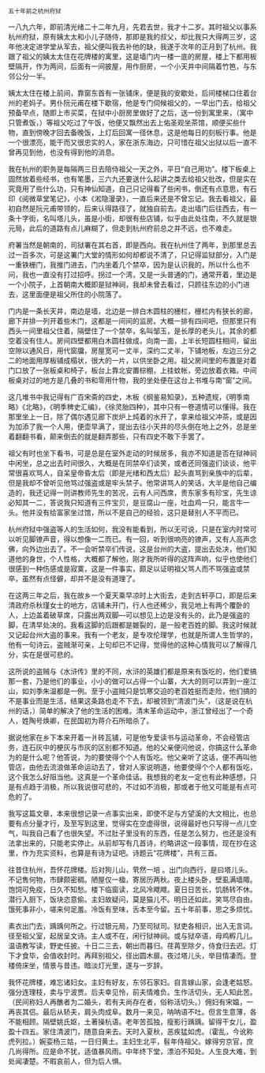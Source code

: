     五十年前之杭州府狱 

   一八九六年，即前清光绪二十二年九月，先君去世，我才十二岁。其时祖父以事系杭州府狱，原有姨太太和小儿子随侍，那即是我的叔父，却比我只大得两三岁，这年他决定进学堂从军去，祖父便叫我去补他的缺，我遂于次年的正月到了杭州。我跟了祖父的姨太太住在花牌楼的寓里，这是墙门内一楼一底的房屋，楼上下都用板壁隔开，作为两间，后面有一间披屋，用作厨房，一个小天井中间隔着竹笆，与东邻公分一半。

   姨太太住在楼上前间，靠窗东首有一张铺床，便是我的安歇处，后间楼梯口住着台州的老妈子。男仆阮元甫在楼下歇宿，他是专门伺候祖父的，一早出门去，给祖父预备早点，随即上市买菜，在狱中小厨房里做好了之后，送一份到寓里来，（寓中只管煮饭，）等祖父吃过了午饭，他便又飘然出去上佑圣观坐茶馆，顺便买些什物，直到傍晚才回去备晚饭，上灯后回寓一径休息，这是他每日的刻板行事。他是一个很漂亮，能干而又很忠实的人，家在浙东海边，只可惜在祖父出狱以后一直不曾再见到他，也没有得到他的消息。

   我在杭州的职务是每隔两三日去陪侍祖父一天之外，平日“自己用功”。楼下板桌上固然放着些经书，也有笔墨，三六九还要送什么起讲之类去给祖父批改，但是实在究竟用了些什么功，只有神仙知道，自己只记得看了些闲书，倒还有点意思，有石印《阅微草堂笔记》，小本《淞隐漫录》，一直后来还是不曾忘记。我去看祖父，最初自然是阮元甫带领的，后来认得路径了，就独自前去。走出墙门后往西去，有一条十字街，名叫塔儿头，虽是小街，却很有些店铺，似乎由此处往南，不久就是银元局，此后的道路有点儿麻糊了，但走到杭州府前总之并不远，也不难走。

   府署当然是朝南的，司狱署在其右首，即是西向。我在杭州住了两年，到那里总去过一百多次，可是这署门大堂的情形如何却都说不清了，只记得监狱部分，入门是一重铁栅门，我推门进去，门内坐着几个禁卒，因为是认识我的，所以什么也不问，我也一直没有打过招呼。拐过一个湾，又是一头普通的门，通常开着，里边是一个小院子，上首朝南大概即是狱神祠，我却未曾去看过，只顾往东边的小门进去，这里面便是祖父所住的小院落了。

   门内是一条长天井，南边是墙，北边是一排白木圆柱的栅栏，栅栏内有狭长的廊，廊下并排一列开着些木门，这都是一间间的监房。大概一排有四间吧，但那里只有西头一间里祖父住着，隔壁住了一个禁卒，名叫邹玉，是长厚的老头儿，其余的都空着没有住人。房间四壁都用白木圆柱做成，向南一面，上半长短圆柱相间，留出空隙以通风日，用代窗牖，房屋宽可一丈半，深约二丈半，下铺地板，左边三分之二的地面用厚板铺成榻状，很大的一片，以供坐卧之用。祖父房间里的布置是对着门口放了一张板桌和椅子，板台上靠北安置棕棚，上挂蚊帐，旁边放着衣箱。中间板桌对过的地方是几叠的书和零用什物，我的坐处便在这台上书堆与南“窗”之间。

   这几堆书中我记得有广百宋斋的四史，木板《纲鉴易知录》，五种遗规，《明季南略》《北略》，《明季稗史汇编》，《徐灵胎四种》，其中只有一卷道情可以懂得。我在那里坐上一日，除了偶尔遇见廊下炭炉上炖着的水开了，拿来给祖父冲茶，或是因为加添了我一个人用，便壶早满了，提出去往小天井的尽头倒在地上之外，总是坐着翻翻书看，颠来倒去的就是翻弄那些，只有四史不敢下手罢了。

   祖父有时也坐下看书，可是总是在室外走动的时候居多，我亦不知道是否在狱神祠中闲坐，总之出去时间很久，大概是在同禁卒们谈笑，或者还同强盗们谈谈，他平常很喜欢骂人，自呆皇帝昏太后（即是光绪和西太后）起头直骂到亲族中的后辈，但是我却不曾听见他骂过强盗或是牢头禁子。他常讲骂人的笑话，大半是他自己编造的，我还记得一则讲教师先生的苦况，云有人问西席，贵东家多有珍宝，先生谅必知其一二，答说我只知道有三件宝贝，是豆腐山一座，吐血鸡一只，能言牛一头。他并没有给富家坐过馆，所以不是自己的经验，这只是替别人不平而已。

   杭州府狱中强盗等人的生活如何，我没有能看到，所以无可说，只是在室内时常可以听见脚镣声音，得以想像一二而已。有一回，听到很响亮的镣声，又有人高声念佛，向外边出去了。不一会听禁卒们传说，这是台州的大盗，提出去处决，他们知道他的身世，个人性格，大概都了解他，刚才我所听得的这阵声响，似乎也使他们很感到一种伤感或是寂寞，这是一件事实，颇足以证明祖父骂人而不骂强盗或禁卒，虽然有点怪僻，却并不是没有道理了。

   在这两三年之后，我在故乡一个夏天乘早凉时上大街去，走到古轩亭口，即是后来清政府杀秋瑾女士的地方，店铺未开门，行人也还稀少，我见地上有两个覆卧的人，上边盖着破草席，只露出两双脚—可以想见上边是没有头的，此乃是强盗的脚，在清早处决的。我看这脚的后跟都是皴裂的，是一般老百姓的脚。我这时候就又记起台州大盗的事来。我有一个老友，是专攻伦理学，也就是所谓人生哲学的，他有一句诗云，盗贼渐可亲，上句却已不记得，觉得他的这种心情我可以了解得几分，实在是很可悲的。

   这所说的盗贼与《水浒传》里的不同，水浒的英雄们都是原来有饭吃的，他们爱搞那一套，乃是他们的事业，小小的做可以占得一个山寨，大大的则可以弄到一座江山，如刘季朱温都是一例。至于小盗贼只是饥寒交迫的老百姓挺而走险，他们搞的不是事业而是生活，结果这条路也走不下去，却被领到“清波门头”，（这是说在杭州的话，）简单的解决了他的生活的困难。清末革命运动中，浙江曾经出了一个奇人，姓陶号焕卿，在民国初为蒋介石所暗杀了。

   据说他家在乡下本来开着一爿砖瓦铺，可是他专爱读书与运动革命，不会经管店务，连石灰中的梗灰与市灰的区别都不知道。他的父亲便问他说，你搞这什么革命为的是什么呢？他答说，为的要使得个个人有饭吃。他父亲听了这话，便不再叫他管店，由他去流浪做革命运动去了，曾对人家说明道，他要使得个个人都有饭吃，这个我怎么好阻当他。这真是一个革命佳话。我想我的老友一定也有此种感想，只是有点趋于消极，所以我说很可悲的，不过如不消极，那或者于他又可能是有点可危的了。

   我写这篇文章，本来很想记录一点事实出来，即使不足与方望溪的大文相比，也总要有点分量才行，及至写到这里，觉得实在空虚得很，说得最好也只写得一点儿空气，叫我自己看了也很失望。不过肚子里没有的东西，任是怎么努力，也还是没有法拿出来的，只能老实停止。从前却写有几首诗，约略讲这一段事情，现在抄在这里，作为充实资料，也算是有诗为证吧。诗题云“花牌楼”，共有三首。

   往昔住杭州，吾怀花牌楼。后对狗儿山，茕然一培 。出门向西行，是曰塔儿头。不记售何物，市肆颇密稠。陋屋仅一楹，寄居历两秋。夜上楼头卧，壁虱满墙陬。饱饲可免疫，日久不知愁。楼下临窗读，北风冷飕飕。夏日日苦长，饥肠转不休。潜行入厨下，饭块恣意偷。主妇故疑问，莫是猫儿不。明日还如此，笑骂尽自由。饿死事非小，嗟来何足羞。冷饭有至味，舌本至今留。五十年前事，思之多烦忧。

   素衣出门去，踽踽何所之。行过银元局，乃至司狱司。狱吏各相识，出入无言词。径至祖父室，起居呈文诗。主人或不在，闲行狱神祠。或与狱卒语，母鸡孵几儿。温语教写读，野史任披。十日二三去，朝出而暮归。荏苒至除夕，侍食归去迟。灯下才食毕，会值收封时。再拜别祖父，径出圆木扉。夜过塔儿头，举目情凄而。登楼倚床坐，情景与昔违。暗淡灯光里，遂与一岁辞。

   我怀花牌楼，难忘诸妇女。主妇有好友，东邻石家妇。自言嫁山家，会逢老姑怒。强分连理枝，卖与宁波贾。后夫幸见怜，前夫情难负。生作活切头，无人知此苦。（民间称妇人再醮者为二婚头，若有夫尚存在者，俗称活切头。）佣妇有宋媪，一再丧其侣。最后从轿夫，肩头肉成阜。数月一来见，呐呐语不吐。但言生意薄，各不能相顾。隔壁姚氏妪，土著操杭语。老年苦孤独，瘦影行踽踽。留得干女儿，盈盈十四五。家住清波门，随意自来去。天时入夏秋，恶疾猛如虎。（霍乱，今讹称虎列拉。）婉娈杨三姑，一日归黄土。主妇生北平，髫年侍祖父。嫁得穷京官，庶几尚得所。应是命不犹，适值暴风雨。中年终下堂，漂泊不知处。人生良大难，到处闻凄楚。不暇哀前人，但为后人惧。

